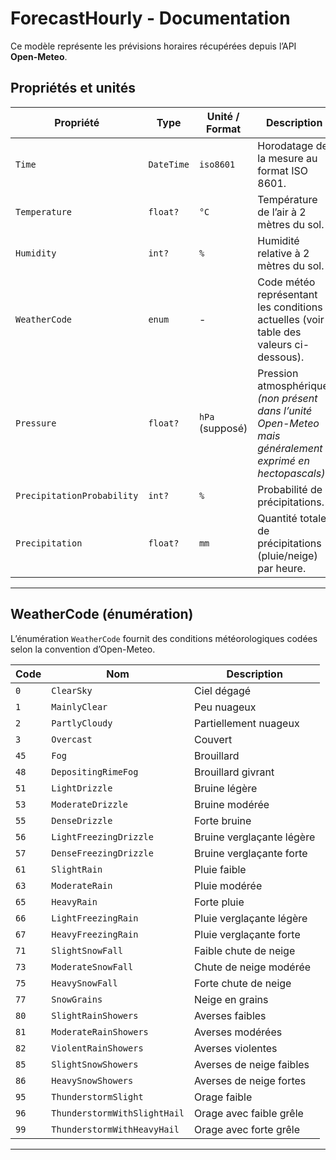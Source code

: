 # ForecastHourly - Documentation

Ce modèle représente les prévisions horaires récupérées depuis l’API **Open-Meteo**.

## Propriétés et unités

| Propriété                 | Type       | Unité / Format | Description |
|----------------------------|------------|----------------|-------------|
| `Time`                     | `DateTime` | `iso8601`      | Horodatage de la mesure au format ISO 8601. |
| `Temperature`              | `float?`   | `°C`           | Température de l’air à 2 mètres du sol. |
| `Humidity`                 | `int?`     | `%`            | Humidité relative à 2 mètres du sol. |
| `WeatherCode`              | `enum`     | -              | Code météo représentant les conditions actuelles (voir table des valeurs ci-dessous). |
| `Pressure`                 | `float?`   | `hPa` (supposé) | Pression atmosphérique. *(non présent dans l’unité Open-Meteo mais généralement exprimé en hectopascals)* |
| `PrecipitationProbability` | `int?`     | `%`            | Probabilité de précipitations. |
| `Precipitation`            | `float?`   | `mm`           | Quantité totale de précipitations (pluie/neige) par heure. |

---

## WeatherCode (énumération)

L’énumération `WeatherCode` fournit des conditions météorologiques codées selon la convention d’Open-Meteo.

| Code | Nom                          | Description |
|------|------------------------------|-------------|
| `0`  | `ClearSky`                   | Ciel dégagé |
| `1`  | `MainlyClear`                | Peu nuageux |
| `2`  | `PartlyCloudy`               | Partiellement nuageux |
| `3`  | `Overcast`                   | Couvert |
| `45` | `Fog`                        | Brouillard |
| `48` | `DepositingRimeFog`          | Brouillard givrant |
| `51` | `LightDrizzle`               | Bruine légère |
| `53` | `ModerateDrizzle`            | Bruine modérée |
| `55` | `DenseDrizzle`               | Forte bruine |
| `56` | `LightFreezingDrizzle`       | Bruine verglaçante légère |
| `57` | `DenseFreezingDrizzle`       | Bruine verglaçante forte |
| `61` | `SlightRain`                 | Pluie faible |
| `63` | `ModerateRain`               | Pluie modérée |
| `65` | `HeavyRain`                  | Forte pluie |
| `66` | `LightFreezingRain`          | Pluie verglaçante légère |
| `67` | `HeavyFreezingRain`          | Pluie verglaçante forte |
| `71` | `SlightSnowFall`             | Faible chute de neige |
| `73` | `ModerateSnowFall`           | Chute de neige modérée |
| `75` | `HeavySnowFall`              | Forte chute de neige |
| `77` | `SnowGrains`                 | Neige en grains |
| `80` | `SlightRainShowers`          | Averses faibles |
| `81` | `ModerateRainShowers`        | Averses modérées |
| `82` | `ViolentRainShowers`         | Averses violentes |
| `85` | `SlightSnowShowers`          | Averses de neige faibles |
| `86` | `HeavySnowShowers`           | Averses de neige fortes |
| `95` | `ThunderstormSlight`         | Orage faible |
| `96` | `ThunderstormWithSlightHail` | Orage avec faible grêle |
| `99` | `ThunderstormWithHeavyHail`  | Orage avec forte grêle |

---
